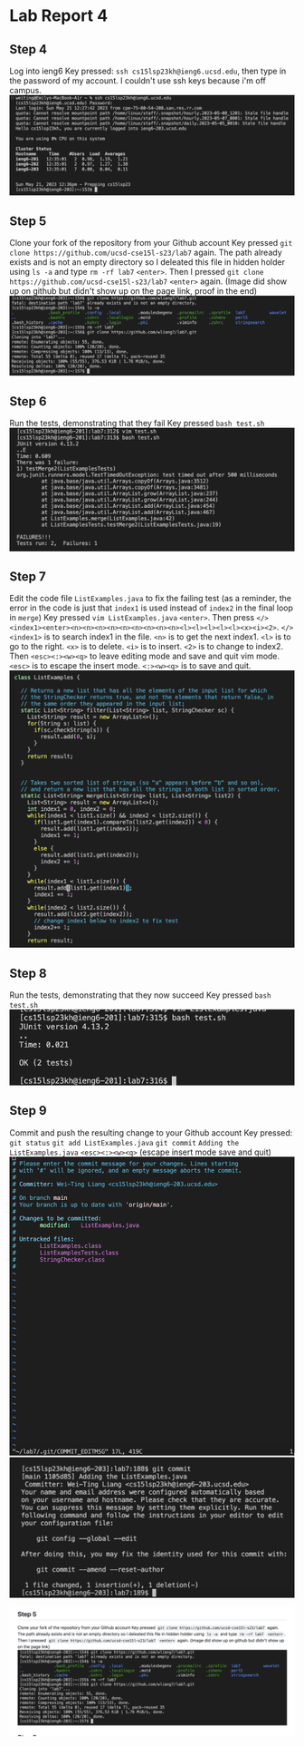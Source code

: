 # Lab Report 4 

## Step 4
Log into ieng6
Key pressed: `ssh cs15lsp23kh@ieng6.ucsd.edu`, then type in the password of my account. I couldn't use ssh keys because i'm off campus.  
![Image](Step4.png)

## Step 5
Clone your fork of the repository from your Github account
Key pressed `git clone https://github.com/ucsd-cse15l-s23/lab7` <enter> again. 
The path already exists and is not an empty directory so I deleated this file in hidden holder using `ls -a` <enter> and type `rm -rf lab7` `<enter>`.
Then I pressed `git clone https://github.com/ucsd-cse15l-s23/lab7` `<enter>`  again. 
 (Image did show up on github but didn't show up on the page link, proof in the end)
![Image](step5.png)
 
## Step 6
Run the tests, demonstrating that they fail
Key pressed `bash test.sh`
![Image](Step6.png)


## Step 7
Edit the code file `ListExamples.java` to fix the failing test (as a reminder, the error in the code is just that `index1` is used instead of `index2` in the final loop in `merge`)
Key pressed `vim ListExamples.java` `<enter>`. Then press `</><index1><enter><n><n><n><n><n><n><n><n><n><l><l><l><l><l><x><i><2>`.
  `</><index1>` is to search index1 in the file. `<n>` is to get the next index1. `<l>` is to go to the right. `<x>` is to delete. `<i>` is to insert. `<2>` is to change to index2. 
Then `<esc><:><w><q>` to leave editing mode and save and quit vim mode. 
  `<esc>` is to escape the insert mode. `<:><w><q>` is to save and quit. 
![Image](Step7.png)
## Step 8
Run the tests, demonstrating that they now succeed
Key pressed `bash test.sh`
![Image](Step8.png)
 
  
## Step 9
Commit and push the resulting change to your Github account
Key pressed: 
  `git status` 
  `git add ListExamples.java` 
  `git commit` 
  `Adding the ListExamples.java` `<esc><:><w><q>` (escape insert mode save and quit)
![Image](Step9.png)
![Image](Step9-1.png)
 
 
 ![Image](stepppp.png)
